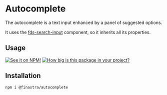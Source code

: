 # Autocomplete
The autocomplete is a text input enhanced by a panel of suggested options.

It uses the [fds-search-input](https://finastra.github.io/finastra-design-system/?path=/story/components-search-input--custom-icon) component, so it inherits all its properties.
## Usage

[![See it on NPM!](https://img.shields.io/npm/v/@finastra/autocomplete?style=for-the-badge)](https://www.npmjs.com/package/@finastra/autocomplete)
[![How big is this package in your project?](https://img.shields.io/bundlephobia/minzip/@finastra/autocomplete?style=for-the-badge)](https://bundlephobia.com/result?p=@finastra/autocomplete)

## Installation

```
npm i @finastra/autocomplete
```

